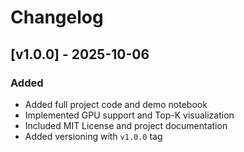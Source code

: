 # Changelog

## [v1.0.0] - 2025-10-06
### Added
- Added full project code and demo notebook  
- Implemented GPU support and Top-K visualization  
- Included MIT License and project documentation  
- Added versioning with `v1.0.0` tag